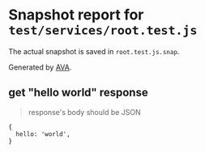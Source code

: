 # Snapshot report for `test/services/root.test.js`

The actual snapshot is saved in `root.test.js.snap`.

Generated by [AVA](https://avajs.dev).

## get "hello world" response

> response's body should be JSON

    {
      hello: 'world',
    }
